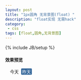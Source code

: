 ```yaml
---
layout: post
title: "1px圆角 无背景图(float) "
description: "float实现 无需hack"
category:
 - css
tags: [float,圆角,无背景图]
---
```

{% include JB/setup %}

<h4>效果预览</h4>

<div class="preview" id="preview"><p class="rbf">
  <span><span>今天</span></span>
  <span class="on"><span>昨天</span></span>
</p>
</div>

<style type="text/css" id="cssR">.rbf span{float:left;height:20px;margin-left:6px;}
.rbf span span{float:left;padding:2px 3px 0;margin-top:1px;height:16px;line-height:16px;position:relative;}
.rbf span.on{background:#369;color:#fff;}
.rbf span.on span{background:#369;margin:1px -1px 0;}
</style>